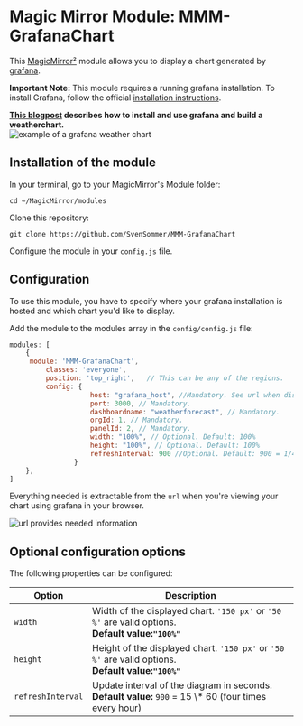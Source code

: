 # Magic Mirror Module: MMM-GrafanaChart
This [MagicMirror²](https://github.com/MichMich/MagicMirror) module allows you to display a chart generated by [grafana](https://grafana.com/).

<b>Important Note:</b> This module requires a running grafana installation. To install Grafana, follow the official [installation instructions](http://docs.grafana.org/installation/).

<b>[This blogpost]() describes how to install and use grafana and build a weatherchart.</b><br>
![example of a grafana weather chart](https://github.com/SvenSommer/MMM-GrafanaChart/blob/master/weather_explained.gif?raw=true)

## Installation of the module

In your terminal, go to your MagicMirror's Module folder:
````
cd ~/MagicMirror/modules
````

Clone this repository:
````
git clone https://github.com/SvenSommer/MMM-GrafanaChart
````

Configure the module in your `config.js` file.

## Configuration

To use this module, you have to specify where your grafana installation is hosted and which chart you'd like to display.



Add the module to the modules array in the `config/config.js` file:
````javascript
modules: [
	{
	 module: 'MMM-GrafanaChart',
		 classes: 'everyone',
		 position: 'top_right',   // This can be any of the regions.
		 config: {
					host: "grafana_host", //Mandatory. See url when displaying within grafana
					port: 3000, // Mandatory.
					dashboardname: "weatherforecast", // Mandatory.
					orgId: 1, // Mandatory.
					panelId: 2, // Mandatory.
					width: "100%", // Optional. Default: 100%
					height: "100%", // Optional. Default: 100%
					refreshInterval: 900 //Optional. Default: 900 = 1/4 hour
				}
	},
]
````

Everything needed is extractable from the <code>url</code> when you're viewing your chart using grafana in your browser.

![url provides needed information](https://github.com/SvenSommer/MMM-GrafanaChart/blob/master/config_url.png?raw=true)
## Optional configuration options

The following properties can be configured:


<table width="100%">
	<!-- why, markdown... -->
	<thead>
		<tr>
			<th>Option</th>
			<th width="100%">Description</th>
		</tr>
	<thead>
	<tbody>
		<tr>
			<td><code>width</code></td>
			<td>Width of the displayed chart. <code>'150 px'</code> or <code>'50 %'</code> are valid options.	<br><b>Default value:<code>"100%"</code></b></td>
		</tr>
		<tr>
			<td><code>height</code></td>
			<td>Height of the displayed chart. <code>'150 px'</code> or <code>'50 %'</code> are valid options.	<br><b>Default value:<code>"100%"</code></b></td>
		</tr>
			<tr>
			<td><code>refreshInterval</code></td>
			<td>Update interval of the diagram in seconds.
				<br><b>Default value:</b> <code>900</code>  = 15 \* 60 (four times every hour)
			</td>
		</tr>
	</tbody>
</table>
